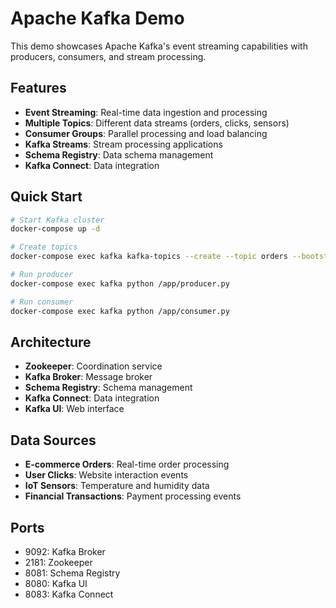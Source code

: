 # Apache Kafka Demo

This demo showcases Apache Kafka's event streaming capabilities with producers, consumers, and stream processing.

## Features

- **Event Streaming**: Real-time data ingestion and processing
- **Multiple Topics**: Different data streams (orders, clicks, sensors)
- **Consumer Groups**: Parallel processing and load balancing
- **Kafka Streams**: Stream processing applications
- **Schema Registry**: Data schema management
- **Kafka Connect**: Data integration

## Quick Start

```bash
# Start Kafka cluster
docker-compose up -d

# Create topics
docker-compose exec kafka kafka-topics --create --topic orders --bootstrap-server localhost:9092 --partitions 3 --replication-factor 1

# Run producer
docker-compose exec kafka python /app/producer.py

# Run consumer
docker-compose exec kafka python /app/consumer.py
```

## Architecture

- **Zookeeper**: Coordination service
- **Kafka Broker**: Message broker
- **Schema Registry**: Schema management
- **Kafka Connect**: Data integration
- **Kafka UI**: Web interface

## Data Sources

- **E-commerce Orders**: Real-time order processing
- **User Clicks**: Website interaction events
- **IoT Sensors**: Temperature and humidity data
- **Financial Transactions**: Payment processing events

## Ports

- 9092: Kafka Broker
- 2181: Zookeeper
- 8081: Schema Registry
- 8080: Kafka UI
- 8083: Kafka Connect